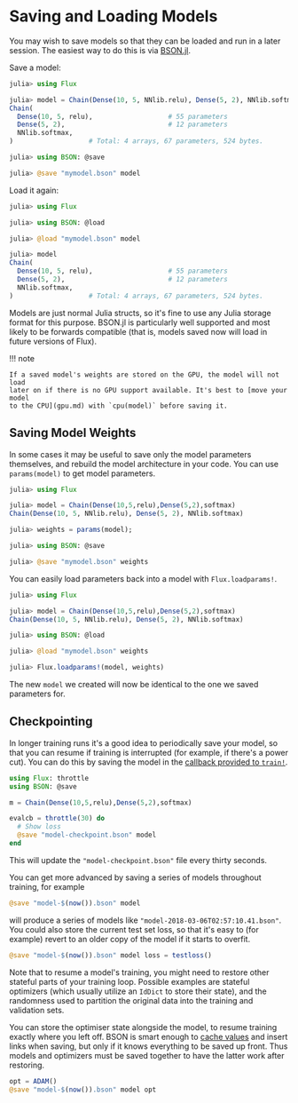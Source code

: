 # Saving and Loading Models

You may wish to save models so that they can be loaded and run in a later
session. The easiest way to do this is via
[BSON.jl](https://github.com/MikeInnes/BSON.jl).

Save a model:

```julia
julia> using Flux

julia> model = Chain(Dense(10, 5, NNlib.relu), Dense(5, 2), NNlib.softmax)
Chain(
  Dense(10, 5, relu),                   # 55 parameters
  Dense(5, 2),                          # 12 parameters
  NNlib.softmax,
)                   # Total: 4 arrays, 67 parameters, 524 bytes.

julia> using BSON: @save

julia> @save "mymodel.bson" model
```

Load it again:

```julia
julia> using Flux

julia> using BSON: @load

julia> @load "mymodel.bson" model

julia> model
Chain(
  Dense(10, 5, relu),                   # 55 parameters
  Dense(5, 2),                          # 12 parameters
  NNlib.softmax,
)                   # Total: 4 arrays, 67 parameters, 524 bytes.

```

Models are just normal Julia structs, so it's fine to use any Julia storage
format for this purpose. BSON.jl is particularly well supported and most likely
to be forwards compatible (that is, models saved now will load in future
versions of Flux).

!!! note

    If a saved model's weights are stored on the GPU, the model will not load
    later on if there is no GPU support available. It's best to [move your model
    to the CPU](gpu.md) with `cpu(model)` before saving it.

## Saving Model Weights

In some cases it may be useful to save only the model parameters themselves, and
rebuild the model architecture in your code. You can use `params(model)` to get
model parameters.

```Julia
julia> using Flux

julia> model = Chain(Dense(10,5,relu),Dense(5,2),softmax)
Chain(Dense(10, 5, NNlib.relu), Dense(5, 2), NNlib.softmax)

julia> weights = params(model);

julia> using BSON: @save

julia> @save "mymodel.bson" weights
```

You can easily load parameters back into a model with `Flux.loadparams!`.

```julia
julia> using Flux

julia> model = Chain(Dense(10,5,relu),Dense(5,2),softmax)
Chain(Dense(10, 5, NNlib.relu), Dense(5, 2), NNlib.softmax)

julia> using BSON: @load

julia> @load "mymodel.bson" weights

julia> Flux.loadparams!(model, weights)
```

The new `model` we created will now be identical to the one we saved parameters for.

## Checkpointing

In longer training runs it's a good idea to periodically save your model, so that you can resume if training is interrupted (for example, if there's a power cut). You can do this by saving the model in the [callback provided to `train!`](training/training.md).

```julia
using Flux: throttle
using BSON: @save

m = Chain(Dense(10,5,relu),Dense(5,2),softmax)

evalcb = throttle(30) do
  # Show loss
  @save "model-checkpoint.bson" model
end
```

This will update the `"model-checkpoint.bson"` file every thirty seconds.

You can get more advanced by saving a series of models throughout training, for example

```julia
@save "model-$(now()).bson" model
```

will produce a series of models like `"model-2018-03-06T02:57:10.41.bson"`. You
could also store the current test set loss, so that it's easy to (for example)
revert to an older copy of the model if it starts to overfit.

```julia
@save "model-$(now()).bson" model loss = testloss()
```

Note that to resume a model's training, you might need to restore other stateful parts of your training loop. Possible examples are stateful optimizers (which usually utilize an `IdDict` to store their state), and the randomness used to partition the original data into the training and validation sets.

You can store the optimiser state alongside the model, to resume training
exactly where you left off. BSON is smart enough to [cache values](https://github.com/JuliaIO/BSON.jl/blob/v0.3.4/src/write.jl#L71) and insert links when saving, but only if it knows everything to be saved up front. Thus models and optimizers must be saved together to have the latter work after restoring.

```julia
opt = ADAM()
@save "model-$(now()).bson" model opt
```


